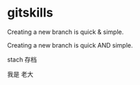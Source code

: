 # gitskills


Creating a new branch is quick & simple.

Creating a new branch is quick AND simple.

 stach 存档

我是 老大